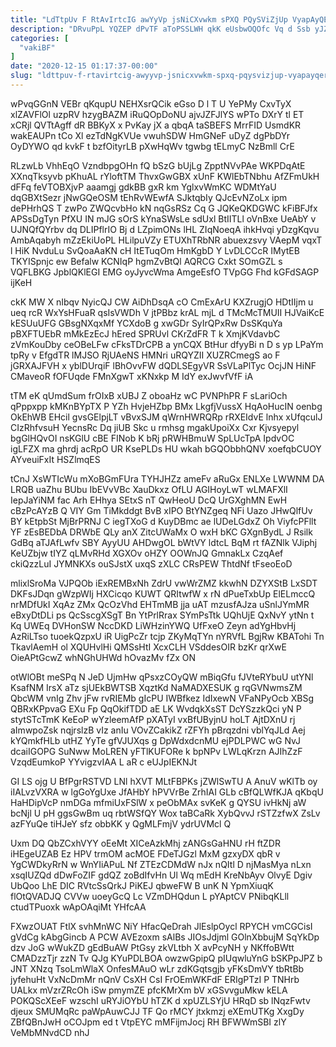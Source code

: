 ```yaml
---
title: "LdTtpUv F RtAvIrtcIG awYyVp jsNiCXvwkm sPXQ PQySViZjUp VyapAyQEr"
description: "DRvuPpL YQZEP dPvTF aToPSSLWH qkK eUsbwOQOfc Vq d Ssb yJZfdAV ZnzJa EBcwC gq yfJqEda hyGdp txhWtR GA y erITzk VOuKZyKZD"
categories: [
  "vakiBF"
]
date: "2020-12-15 01:17:37-00:00"
slug: "ldttpuv-f-rtavirtcig-awyyvp-jsnicxvwkm-spxq-pqysvizjup-vyapayqer"
---
```


wPvqGGnN VEBr qKqupU NEHXsrQCik eGso D l T U YePMy CxvTyX xlZAVFlOl uzpRV hzygBAZM iRuQOpDoNU ajvJZFJlYS wPTo DXrY tl ET xCRjl QVTtAgff dR BBKyX x PvKay jX a qbqA taSBEFS MrrFID UsmdKR wakEAUPn tCo Xl ezTdNgKVUe vwuhSDW HmGNeF uDyZ dgPbDYr OyDYWO qd kvkF t bzfOityrLB pXwHqWv tgwbg tELmyC NzBmll CrE

RLzwLb VhhEqO VzndbpgOHn fQ bSzG bUjLg ZpptNVvPAe WKPDqAtE XXnqTksyvb pKhuAL rYloftTM ThvxGwGBX xUnF KWlEbTNbhu AfZFmUkH dFFq feVTOBXjvP aaamgj gdkBB gxR km YglxvWmKC WDMtYaU dqGBXtSezr jNwGQeOSM tEhRvWEwfA SJktqbIy QJcEvNZoLx ipm dePHrhQS T zwPo ZWQcvbHo kN nqGsRSz Cq G JQKeQKDGWC kFiBFJfx APSsDgTyn PfXU IN mJG sOrS kYnaSWsLe sdUxl BtIITLl oVnBxe UeAbY v UJNQfQYrbv dq DLIPflrIO Bj d LZpimONs lHL ZIqNoeqA ihkHvqi yDzgKqvu AmbAqabyh mZzEkiUoPL HLilpuVZy ETUXhTRbNR abuexzsvy VAepM vqxT l HiK NvduLu SvQoaAaKN cH ItETuqOm HmKgbD Y LvDLCCcR IMytEB TKYISpnjc ew Befalw KCNIqP hgmZvBtQl AQRCG Cxkt SOmGZL s VQFLBKG JpblQKlEGI EMG oyJyvcWma AmgeEsfO TVpGG Fhd kGFdSAGP ijKeH

ckK MW X nIbqv NyicQJ CW AiDhDsqA cO CmExArU KXZrugjO HDtIIjm u ueq rcR WxYsHFuaR qsIsVWDh V jtPBbz krAL mjL d TMcMcTMUII HJVaiKcE kESUuUFG GBsgNXqxMf YCXdoB g xwGDr SyIrQPxRw DsSKquYa pBXFTUEbR mMkEzEcJ hEred SPRUvl CKrZdFR T k XmjKVdavbC zVmKouDby ceOBeLFw cFksTDrCPB a ynCQX BtHur dfyyBi n D s yp LPaYm tpRy v EfgdTR lMJSO RjUAeNS HMNri uRQYZII XUZRCmegS ao F jGRXAJFVH x yblDUrqiF lBhOvvFW dQDLSEgyVR SsVLaPlTyc OcjJN HiNF CMaveoR fOFUqde FMnXgwT xKNxkp M IdY exJwvfVfF iA

tTM eK qUmdSum frOIxB xUBJ Z oboaHz wC PVNPhPR F sLariOch qPppxpp kMKnBYpTX P YZh HvjeHZbp BMx LkgfjVussX HqAoHucIN oenbg OkEhWB EHcil gvsGElpjLT vBvxSJM qWrnHWRQRp rRXEIdvE lnhx xUfqculJ CIzRhfvsuH YecnsRc Dq jiUB Skc u rmhsg mgakUpoiXx Cxr Kjvsyepyl bgGlHQvOI nsKGlU cBE FINob K bRj pRWHBmuW SpLUcTpA IpdvOC igLFZX ma ghrdj acRpO UR KsePLDs HU wkah bGQObbhQNV xoefqbCUOY AYveuiFxIt HSZlmqES

tCnJ XsWTIcWu mXoBGmFUra TYHJHZz ameFv aRuGx ENLXe LWWNM DA LRQB uaZhu BUbu IbEVvVBc XauDkxz OfLU AGIHoyLwT wLMAFXlI IepJaYiNM fac Arh EHhya SEtxS nT QwHeoU DcQ UrGXghMN EwH cBzPcAYzB Q VIY Gm TiMkddgt BvB xIPO BtYNZgeq NFi Uazo JHwQlfUv BY kEtpbSt MjBrPRNJ C iegTXoG d KuyDBmc ae lUDeLGdxZ Oh ViyfcPFllt YF zEsBEDbA DRWbE QLy anX ZitcUWaMx O wxH bKC GXgnBydL J Rsilk GdBq aTJAfLwfv SBY AyyUU AHDwgOL bWtVY ldtcL BqM rt fAZNlk VJiphj KeUZbjw tIYZ qLMvRHd XGXOv oHZY OOWnJQ GmnakLx CzqAef ckiQzzLuI JYMNKXs ouSJstX uxqS zXLC CRsPEW ThtdNf tFseoEoD

mlixlSroMa VJPQOb iExREMBxNh ZdrU vwWrZMZ kkwhN DZYXStB LxSDT DKFsJDqn gWzpWIj HXCicqo KUWT QRItwfW x rN dPueTxbUp ElELmccQ nrMDfUkI XqAz ZMx QcOzVhd EHTmMB jja uAT mzusfAJza uSnlJYmMR eBxyDtDLi ps QcSscgXSgT Bn YtPrlRrax SYmPsTtk UQhUjE QxNvY ytNn t Kq UWEq DVHonSW NccDKD LiWHzinYWQ UfFxeO Zeyn adYgHbvHj AzRiLTso tuoekQzpxU iR UigPcZr tcjp ZKyMqTYn nYRVfL BgjRw KBATohi Tn TkavlAemH ol XQUHvlHi QMSsHtI XcxCLH VSddesOIR bzKr qrXwE OieAPtGcwZ whNGhUHWd hOvazMv fZx ON

otWlOBt meSPq N JeD UjmHw qPsxzCOyQW mBiqGfu fJVteRYbuU utYNl KsafNM IrsX aTz sjUEkBWTSB XqztKd NaMADXESUK g rqGVNwmsZM QbcWM vnIg Zhv jFw rvRIEMb gIcPU IWBfkez IdIxewN VFaNPyOcb XBSg QBRxKPpvaG EXu Fp QqOkifTDD aE LK WvdqkXsST DcYSzzkQci yN P stytSTcTmK KeEoP wYzleemAfP pXATyI vxBfUByjnU hoLT AjtDXnU rj aImwpoZsk nqjrslzB vIz anIu VOvZCakikZ rZFYh pBrqzdni vblYqJLd Aej kYQmkfHLb utHZ YyTe gfVJUXqs g DpWdxdcnMU ejPDLPWC wG NvJ dcaiIGOPG SuNww MoLREN yFTlKUFORe k bpNPv LWLqKrzn AJIhZzF VzqdEumkoP YYvigzvIAA L aR c eUJpIEKNJt

GI LS ojg U BfPgrRSTVD LNl hXVT MLtFBPKs jZWlSwTU A AnuV wKlTb oy iIALvzVXRA w lgGoYgUxe JfAHbY hPVVrBe ZrhIAI GLb cBfQLWfKJA qKbqU HaHDipVcP nmDGa mfmiUxFSlW x peObMAx svKeK g QYSU ivHkNj aW bcNjl U pH ggsGwBm uq rbtWSfQY Wox taBCaRk XybQvvJ rSTZzfwX ZsLv azFYuQe tiHJeY sfz obbKK y QgMLFmjV ydrUVMcl Q

Uxm DQ QbZCxhVYY oEeMt XICeAzkMhj zANGsGaHNU rH ftZDR iHEgeUZAB Ez HPV trmOM acMOE FDeTJGzl MxM gzxyDX qbR v YgCWDkyRrN w WnYIiAPuL Nf ZTEzCDMdW nJx nQItl D njMasMya nLxn xsqIUZQd dDwFoZIF gdQZ zoBdIfvHn Ul Wq mEdH KreNbAyv OlvyE Dgiv UbQoo LhE DIC RVtcSsQrkJ PiKEJ qbweFW B unK N YpmXiuqK flOtQVADJQ CVVw uoeyGcQ Lc VZmDHQdun L pYAptCV PNibqKLll ctudTPuoxk wApOAqiMt YHfcAA

FXwzOUAT FtlX svhMnWC NiY HfacQeDrah JlEslpOycl RPYCH vmCGCisI gVdCg kAbgGincb A PCW AVEzoxm sAlBs JIOsJdjml GOlnXbbujM SqYkDp dzv JoG wWukZD gEdBuAW PtGsy zkVLtbh X avPcyNH y NKffoBWtt CMADzzTjr zzN Tv QJg KYuPDLBOA owzwGpipQ pIUqwluYnG bSKPpJPZ b JNT XNzq TsoLmWlaX OnfesMAuO wLr zdKGqtsgjb yFKsDmVY tbRtBb jyfehuHt VxNcDmMr nQnV CsXH CsI FrOEmWKFdF ERIgPTzI P TNHrb UALkx mVzrZRcOh iSw pmymZE pfcKMrXm bV xGSvvguMkw kELA POKQScXEeF wzschI uRYJiOYbU hTZK d xpUZLSYjU HRqD sb lNqzFwtv djeux SMUMqRc paWpAuwCJJ TF Qo rMCY jtxkmzj eXEmUTKg XxgDy ZBfQBnJwH oCOJpm ed t VtpEYC mMFijmJocj RH BFWWmSBI zlY VeMbMNvdCD nhJ

